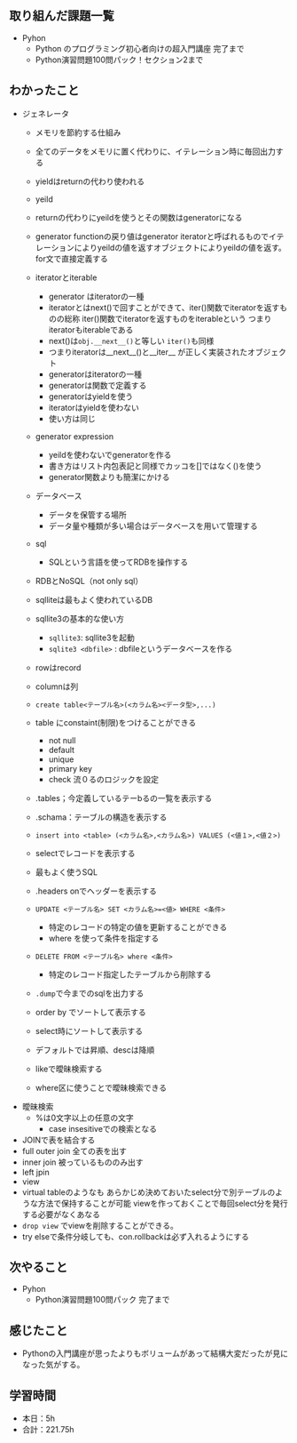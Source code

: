 ## 取り組んだ課題一覧
- Pyhon
    - Python のプログラミング初心者向けの超入門講座 完了まで
    - Python演習問題100問パック！セクション2まで

## わかったこと     
- ジェネレータ
    - メモリを節約する仕組み
    - 全てのデータをメモリに置く代わりに、イテレーション時に毎回出力する
    - yieldはreturnの代わり使われる
    - yeild
    - returnの代わりにyeildを使うとその関数はgeneratorになる
    - generator functionの戻り値はgenerator iteratorと呼ばれるものでイテレーションによりyeildの値を返すオブジェクトによりyeildの値を返す。
for文で直接定義する
    - iteratorとiterable
        - generator はiteratorの一種
        - iteratorとはnext()で回すことができて、iter()関数でiteratorを返すものの総称
iter()関数でiteratorを返すものをiterableという
つまりiteratorもiterableである
        - next()は`obj.__next__()`と等しい `iter()`も同様
        - つまりiteratorは__next__()と__iter__ が正しく実装されたオブジェクト
        - generatorはiteratorの一種
        - generatorは関数で定義する
        - generatorはyieldを使う
        - iteratorはyieldを使わない
        - 使い方は同じ
    - generator expression
        - yeildを使わないでgeneratorを作る
        - 書き方はリスト内包表記と同様でカッコを[]ではなく()を使う
        - generator関数よりも簡潔にかける
    - データベース
        - データを保管する場所
        - データ量や種類が多い場合はデータベースを用いて管理する
    - sql
        - SQLという言語を使ってRDBを操作する
    - RDBとNoSQL（not only sql）
    - sqlliteは最もよく使われているDB
    - sqllite3の基本的な使い方
        - `sqllite3`: sqllite3を起動
        - `sqlite3 <dbfile>` : dbfileというデータベースを作る
    - rowはrecord
    - columnは列

    -  `create table<テーブル名>(<カラム名><データ型>,...)`
   -  table にconstaint(制限)をつけることができる
       -  not null
       -  default
       -  unique
       -  primary key 
       -  check 流０るのロジックを設定
    -  .tables；今定義しているテーbるの一覧を表示する
    -  .schama：テーブルの構造を表示する
    -  `insert into <table> (<カラム名>,<カラム名>) VALUES (<値１>,<値２>)`
    -  selectでレコードを表示する
    -  最もよく使うSQL
    -  .headers onでヘッダーを表示する
    - `UPDATE <テーブル名> SET <カラム名>=<値> WHERE <条件>`
        - 特定のレコードの特定の値を更新することができる
        - where を使って条件を指定する
    - `DELETE FROM <テーブル名> where <条件>`
        - 特定のレコード指定したテーブルから削除する
    - `.dump`で今までのsqlを出力する
    - order by でソートして表示する
    - select時にソートして表示する
    - デフォルトでは昇順、descは降順
    - likeで曖昧検索する
    - where区に使うことで曖昧検索できる
- 曖昧検索
    - %は0文字以上の任意の文字
        - case insesitiveでの検索となる
- JOINで表を結合する
- full outer join 全ての表を出す
- inner join 被っているもののみ出す
- left jpin 
- view 
- virtual tableのようなも
あらかじめ決めておいたselect分で別テーブルのような方法で保持することが可能
viewを作っておくことで毎回select分を発行する必要がなくあなる
- `drop view` でviewを削除することができる。
- try elseで条件分岐しても、con.rollbackは必ず入れるようにする

                                                                                                                        
## 次やること
- Pyhon
    - Python演習問題100問パック 完了まで 
    
## 感じたこと
-  Pythonの入門講座が思ったよりもボリュームがあって結構大変だったが見になった気がする。                                      
                                                                                             
                                    
## 学習時間
- 本日：5h
- 合計：221.75h